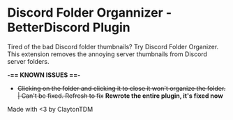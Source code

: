 # Discord Folder Organnizer - BetterDiscord Plugin

Tired of the bad Discord folder thumbnails? Try Discord Folder Organizer.
This extension removes the annoying server thumbnails from Discord server folders.

**-== KNOWN ISSUES ==-**
- ~~Clicking on the folder and clicking it to close it won't organize the folder. | Can't be fixed. Refresh to fix~~ **Rewrote the entire plugin, it's fixed now**

Made with <3 by ClaytonTDM

